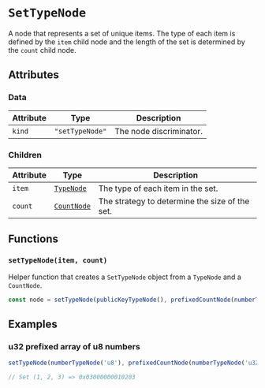 # `SetTypeNode`

A node that represents a set of unique items. The type of each item is defined by the `item` child node and the length of the set is determined by the `count` child node.

## Attributes

### Data

| Attribute | Type            | Description             |
| --------- | --------------- | ----------------------- |
| `kind`    | `"setTypeNode"` | The node discriminator. |

### Children

| Attribute | Type                                   | Description                                    |
| --------- | -------------------------------------- | ---------------------------------------------- |
| `item`    | [`TypeNode`](./README.md)              | The type of each item in the set.              |
| `count`   | [`CountNode`](../countNodes/README.md) | The strategy to determine the size of the set. |

## Functions

### `setTypeNode(item, count)`

Helper function that creates a `SetTypeNode` object from a `TypeNode` and a `CountNode`.

```ts
const node = setTypeNode(publicKeyTypeNode(), prefixedCountNode(numberTypeNode('u32')));
```

## Examples

### u32 prefixed array of u8 numbers

```ts
setTypeNode(numberTypeNode('u8'), prefixedCountNode(numberTypeNode('u32')));

// Set (1, 2, 3) => 0x03000000010203
```
